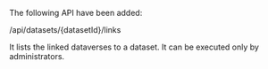 The following API have been added:

/api/datasets/{datasetId}/links

It lists the linked dataverses to a dataset. It can be executed only by administrators.